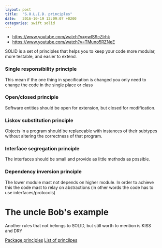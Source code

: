 ```yaml
---
layout: post
title:  "S.O.L.I.D. principles"
date:   2016-10-19 12:09:07 +0200
categories: swift solid
---
```


* https://www.youtube.com/watch?v=gwIS9cZlrhk
* https://www.youtube.com/watch?v=TMuno5RZNeE

SOLID is a set of principles that helps you to keep your code more modular, more testable, and easier to extend. 

### Single responsibility principle

This mean if the one thing in specification is changed you only need to change the code in the single place or class

### Open/closed principle

Software entities should be open for extension, but closed for modification.

### Liskov substitution principle

Objects in a program should be replaceable with instances of their subtypes without altering the correctness of that program.

### Interface segregation principle

The interfaces should be small and provide as little methods as possible.

### Dependency inversion principle

The lower module mast not depends on higher module. In order to achieve this the code mast to relay on abstractions (in other words the code has to use interfaces/protocols)

# The uncle Bob's example

Another rules that not belongs to SOLID, but still worth to mention is KISS and DRY

[Package principles](https://en.wikipedia.org/wiki/Package_principles)
[List of princilpes](https://en.wikipedia.org/wiki/List_of_software_development_philosophies)


[google]: http://www.google.com  "Google it!"

